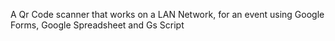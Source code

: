 A Qr Code scanner that works on a LAN Network, for an event using Google Forms, Google Spreadsheet and Gs Script
